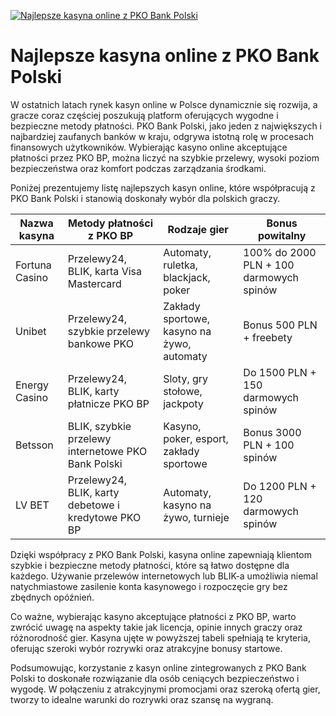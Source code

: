 [![Najlepsze kasyna online z PKO Bank Polski](https://123-caf.pages.dev/gitsignup.png)](https://vrmoo.ru/Bt82HjjY)

<h1>Najlepsze kasyna online z PKO Bank Polski</h1> <p>W ostatnich latach rynek kasyn online w Polsce dynamicznie się rozwija, a gracze coraz częściej poszukują platform oferujących wygodne i bezpieczne metody płatności. PKO Bank Polski, jako jeden z największych i najbardziej zaufanych banków w kraju, odgrywa istotną rolę w procesach finansowych użytkowników. Wybierając kasyno online akceptujące płatności przez PKO BP, można liczyć na szybkie przelewy, wysoki poziom bezpieczeństwa oraz komfort podczas zarządzania środkami.</p> <p>Poniżej prezentujemy listę najlepszych kasyn online, które współpracują z PKO Bank Polski i stanowią doskonały wybór dla polskich graczy.</p>  <table>   <thead>     <tr>       <th>Nazwa kasyna</th>       <th>Metody płatności z PKO BP</th>       <th>Rodzaje gier</th>       <th>Bonus powitalny</th>     </tr>   </thead>   <tbody>     <tr>       <td>Fortuna Casino</td>       <td>Przelewy24, BLIK, karta Visa Mastercard</td>       <td>Automaty, ruletka, blackjack, poker</td>       <td>100% do 2000 PLN + 100 darmowych spinów</td>     </tr>     <tr>       <td>Unibet</td>       <td>Przelewy24, szybkie przelewy bankowe PKO</td>       <td>Zakłady sportowe, kasyno na żywo, automaty</td>       <td>Bonus 500 PLN + freebety</td>     </tr>     <tr>       <td>Energy Casino</td>       <td>Przelewy24, BLIK, karty płatnicze PKO BP</td>       <td>Sloty, gry stołowe, jackpoty</td>       <td>Do 1500 PLN + 150 darmowych spinów</td>     </tr>     <tr>       <td>Betsson</td>       <td>BLIK, szybkie przelewy internetowe PKO Bank Polski</td>       <td>Kasyno, poker, esport, zakłady sportowe</td>       <td>Bonus 3000 PLN + 100 spinów</td>     </tr>     <tr>       <td>LV BET</td>       <td>Przelewy24, BLIK, karty debetowe i kredytowe PKO BP</td>       <td>Automaty, kasyno na żywo, turnieje</td>       <td>Do 1200 PLN + 120 darmowych spinów</td>     </tr>   </tbody> </table>  <p>Dzięki współpracy z PKO Bank Polski, kasyna online zapewniają klientom szybkie i bezpieczne metody płatności, które są łatwo dostępne dla każdego. Używanie przelewów internetowych lub BLIK-a umożliwia niemal natychmiastowe zasilenie konta kasynowego i rozpoczęcie gry bez zbędnych opóźnień.</p>  <p>Co ważne, wybierając kasyno akceptujące płatności z PKO BP, warto zwrócić uwagę na aspekty takie jak licencja, opinie innych graczy oraz różnorodność gier. Kasyna ujęte w powyższej tabeli spełniają te kryteria, oferując szeroki wybór rozrywki oraz atrakcyjne bonusy startowe.</p>  <p>Podsumowując, korzystanie z kasyn online zintegrowanych z PKO Bank Polski to doskonałe rozwiązanie dla osób ceniących bezpieczeństwo i wygodę. W połączeniu z atrakcyjnymi promocjami oraz szeroką ofertą gier, tworzy to idealne warunki do rozrywki oraz szansę na wygraną.</p>